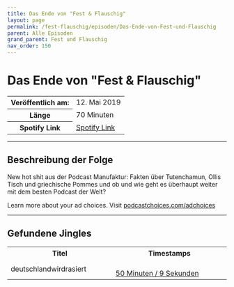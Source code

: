 ```yaml
---
title: Das Ende von "Fest & Flauschig"
layout: page
permalink: /fest-flauschig/episoden/Das-Ende-von-Fest-und-Flauschig
parent: Alle Episoden
grand_parent: Fest und Flauschig
nav_order: 150
---
```


# Das Ende von "Fest & Flauschig"
<table class="resp-table dcf-table dcf-table-responsive dcf-table-bordered dcf-table-striped dcf-w-100%">
                    <tbody>
                        <tr>
                            <th scope="row">Veröffentlich am:</th>
                            <td data-label="Veröffentlich am:">12. Mai 2019</td>
                        </tr>
                        <tr>
                            <th scope="row">Länge </th>
                            <td data-label="Länge ">70 Minuten</td>
                        </tr><tr>
                                <th scope="row">Spotify Link</th>
                                <td data-label="Spotify Link"><a href="https://open.spotify.com/episode/24XAYfyRvSASR5OoZbx2ft">Spotify Link</a></td>
                            </tr></tbody>
                </table>

***

## Beschreibung der Folge

<div>
New hot shit aus der Podcast Manufaktur: Fakten über Tutenchamun, Ollis Tisch und griechische Pommes und ob und wie geht es überhaupt weiter mit dem besten Podcast der Welt?<p> </p><p>Learn more about your ad choices. Visit <a href="https://podcastchoices.com/adchoices">podcastchoices.com/adchoices</a></p>  
</div>

***

## Gefundene Jingles

<table style="display: table;">
                                    <tr>
                                        <th class="tableColumnTitle">Titel</th>
                                        <th class="tableColumnTimestamps">Timestamps</th>
                                    </tr>
                                    <tr>
                                <td markdown="span"  class="tableColumnTitle">deutschlandwirdrasiert</td>
                                <td markdown="span" class="tableColumnTimestamps">
                                <br>
                                <a href="https://open.spotify.com/episode/24XAYfyRvSASR5OoZbx2ft?t=3009">
                                50 Minuten / 9 Sekunden</a>
                                </td></tr></table>